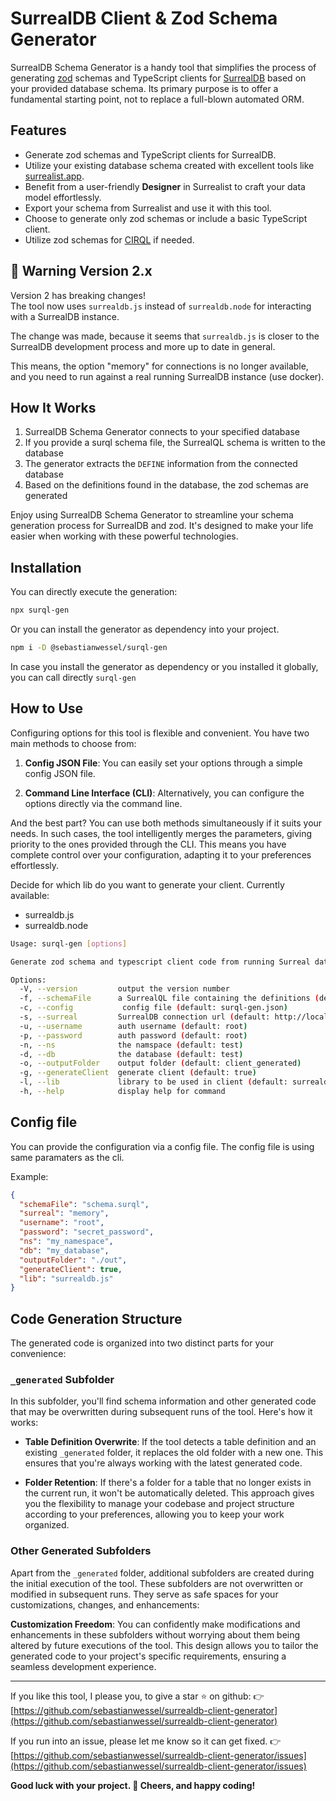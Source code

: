 # SurrealDB Client & Zod Schema Generator

 SurrealDB Schema Generator is a handy tool that simplifies the process of generating [zod](http://zod.dev) schemas and TypeScript clients for [SurrealDB](http://surrealdb.com) based on your provided database schema.
 Its primary purpose is to offer a fundamental starting point, not to replace a full-blown automated ORM.

## Features

- Generate zod schemas and TypeScript clients for SurrealDB.
- Utilize your existing database schema created with excellent tools like [surrealist.app](https://surrealist.app/).
- Benefit from a user-friendly **Designer** in Surrealist to craft your data model effortlessly.
- Export your schema from Surrealist and use it with this tool.
- Choose to generate only zod schemas or include a basic TypeScript client.
- Utilize zod schemas for [CIRQL](https://cirql.starlane.studio/) if needed.

## 🚨 Warning Version 2.x

Version 2 has breaking changes!  
The tool now uses `surrealdb.js` instead of `surrealdb.node` for interacting with a SurrealDB instance.

The change was made, because it seems that `surrealdb.js` is closer to the SurrealDB development process and more up to date in general.

This means, the option "memory" for connections is no longer available, and you need to run against a real running SurrealDB instance (use docker).

## How It Works

1. SurrealDB Schema Generator connects to your specified database
2. If you provide a surql schema file, the SurrealQL schema is written to the database
3. The generator extracts the `DEFINE` information from the connected database
4. Based on the definitions found in the database, the zod schemas are generated

Enjoy using SurrealDB Schema Generator to streamline your schema generation process for SurrealDB and zod.
It's designed to make your life easier when working with these powerful technologies.

## Installation

You can directly execute the generation:

```bash
npx surql-gen
```

Or you can install the generator as dependency into your project.

```bash
npm i -D @sebastianwessel/surql-gen
```

In case you install the generator as dependency or you installed it globally, you can call directly `surql-gen`

## How to Use

Configuring options for this tool is flexible and convenient. You have two main methods to choose from:

1. **Config JSON File**: You can easily set your options through a simple config JSON file.

2. **Command Line Interface (CLI)**: Alternatively, you can configure the options directly via the command line.

And the best part? You can use both methods simultaneously if it suits your needs. In such cases, the tool intelligently merges the parameters, giving priority to the ones provided through the CLI.
This means you have complete control over your configuration, adapting it to your preferences effortlessly.

Decide for which lib do you want to generate your client.
Currently available:

- surrealdb.js
- surrealdb.node

```bash
Usage: surql-gen [options]

Generate zod schema and typescript client code from running Surreal database

Options:
  -V, --version         output the version number
  -f, --schemaFile      a SurrealQL file containing the definitions (default: myschema.surql)
  -c, --config           config file (default: surql-gen.json)
  -s, --surreal         SurrealDB connection url (default: http://localhost:8000)
  -u, --username        auth username (default: root)
  -p, --password        auth password (default: root)
  -n, --ns              the namspace (default: test)
  -d, --db              the database (default: test)
  -o, --outputFolder    output folder (default: client_generated)
  -g, --generateClient  generate client (default: true)
  -l, --lib             library to be used in client (default: surrealdb.js)
  -h, --help            display help for command
```

## Config file

You can provide the configuration via a config file.
The config file is using same paramaters as the cli.

Example:

```json
{
  "schemaFile": "schema.surql",
  "surreal": "memory",
  "username": "root",
  "password": "secret_password",
  "ns": "my_namespace",
  "db": "my_database",
  "outputFolder": "./out",
  "generateClient": true,
  "lib": "surrealdb.js"
}
```

## Code Generation Structure

The generated code is organized into two distinct parts for your convenience:

### `_generated` Subfolder

In this subfolder, you'll find schema information and other generated code that may be overwritten during subsequent runs of the tool. Here's how it works:

- **Table Definition Overwrite**: If the tool detects a table definition and an existing `_generated` folder, it replaces the old folder with a new one. This ensures that you're always working with the latest generated code.

- **Folder Retention**: If there's a folder for a table that no longer exists in the current run, it won't be automatically deleted. This approach gives you the flexibility to manage your codebase and project structure according to your preferences, allowing you to keep your work organized.

### Other Generated Subfolders

Apart from the `_generated` folder, additional subfolders are created during the initial execution of the tool.
These subfolders are not overwritten or modified in subsequent runs.
They serve as safe spaces for your customizations, changes, and enhancements:

**Customization Freedom**: You can confidently make modifications and enhancements in these subfolders without worrying about them being altered by future executions of the tool.
This design allows you to tailor the generated code to your project's specific requirements, ensuring a seamless development experience.

---

If you like this tool, I please you, to give a star ⭐️ on github:
👉  [https://github.com/sebastianwessel/surrealdb-client-generator](https://github.com/sebastianwessel/surrealdb-client-generator)

If you run into an issue, please let me know so it can get fixed.
👉  [https://github.com/sebastianwessel/surrealdb-client-generator/issues](https://github.com/sebastianwessel/surrealdb-client-generator/issues)

**Good luck with your project. 👋 Cheers, and happy coding!**
